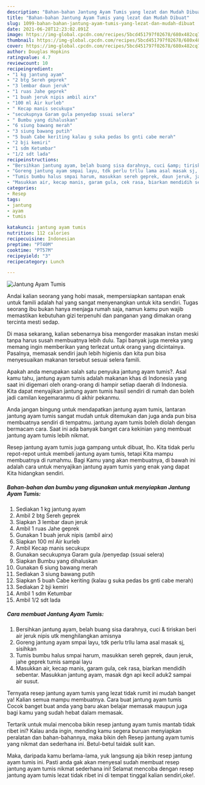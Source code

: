 ```yaml
---
description: "Bahan-bahan Jantung Ayam Tumis yang lezat dan Mudah Dibuat"
title: "Bahan-bahan Jantung Ayam Tumis yang lezat dan Mudah Dibuat"
slug: 1099-bahan-bahan-jantung-ayam-tumis-yang-lezat-dan-mudah-dibuat
date: 2021-06-28T12:23:02.891Z
image: https://img-global.cpcdn.com/recipes/5bcd451797f02678/680x482cq70/jantung-ayam-tumis-foto-resep-utama.jpg
thumbnail: https://img-global.cpcdn.com/recipes/5bcd451797f02678/680x482cq70/jantung-ayam-tumis-foto-resep-utama.jpg
cover: https://img-global.cpcdn.com/recipes/5bcd451797f02678/680x482cq70/jantung-ayam-tumis-foto-resep-utama.jpg
author: Douglas Hopkins
ratingvalue: 4.7
reviewcount: 10
recipeingredient:
- "1 kg jantung ayam"
- "2 btg Sereh geprek"
- "3 lembar daun jeruk"
- "1 ruas Jahe geprek"
- "1 buah jeruk nipis ambil airx"
- "100 ml Air kurleb"
- " Kecap manis secukupx"
- "secukupnya Garam gula penyedap ssuai selera"
- " Bumbu yang dihaluskan"
- "6 siung bawang merah"
- "3 siung bawang putih"
- "5 buah Cabe keriting kalau g suka pedas bs gnti cabe merah"
- "2 bji kemiri"
- "1 sdm Ketumbar"
- "1/2 sdt lada"
recipeinstructions:
- "Bersihkan jantung ayam, belah buang sisa darahnya, cuci &amp; tiriskan beri air jeruk nipis utk menghilangkan amisnya"
- "Goreng jantung ayam smpai layu, tdk perlu trllu lama asal masak sj, sisihkan"
- "Tumis bumbu halus smpai harum, masukkan sereh geprek, daun jeruk, jahe geprek tumis sampai layu"
- "Masukkan air, kecap manis, garam gula, cek rasa, biarkan mendidih sebentar. Masukkan jantung ayam, masak dgn api kecil aduk2 sampai air susut."
categories:
- Resep
tags:
- jantung
- ayam
- tumis

katakunci: jantung ayam tumis 
nutrition: 112 calories
recipecuisine: Indonesian
preptime: "PT40M"
cooktime: "PT57M"
recipeyield: "3"
recipecategory: Lunch

---
```



![Jantung Ayam Tumis](https://img-global.cpcdn.com/recipes/5bcd451797f02678/680x482cq70/jantung-ayam-tumis-foto-resep-utama.jpg)

Andai kalian seorang yang hobi masak, mempersiapkan santapan enak untuk famili adalah hal yang sangat menyenangkan untuk kita sendiri. Tugas seorang ibu bukan hanya menjaga rumah saja, namun kamu pun wajib memastikan kebutuhan gizi terpenuhi dan panganan yang dimakan orang tercinta mesti sedap.

Di masa  sekarang, kalian sebenarnya bisa mengorder masakan instan meski tanpa harus susah membuatnya lebih dulu. Tapi banyak juga mereka yang memang ingin memberikan yang terlezat untuk orang yang dicintainya. Pasalnya, memasak sendiri jauh lebih higienis dan kita pun bisa menyesuaikan makanan tersebut sesuai selera famili. 



Apakah anda merupakan salah satu penyuka jantung ayam tumis?. Asal kamu tahu, jantung ayam tumis adalah makanan khas di Indonesia yang saat ini digemari oleh orang-orang di hampir setiap daerah di Indonesia. Kita dapat menyajikan jantung ayam tumis hasil sendiri di rumah dan boleh jadi camilan kegemaranmu di akhir pekanmu.

Anda jangan bingung untuk mendapatkan jantung ayam tumis, lantaran jantung ayam tumis sangat mudah untuk ditemukan dan juga anda pun bisa membuatnya sendiri di tempatmu. jantung ayam tumis boleh diolah dengan bermacam cara. Saat ini ada banyak banget cara kekinian yang membuat jantung ayam tumis lebih nikmat.

Resep jantung ayam tumis juga gampang untuk dibuat, lho. Kita tidak perlu repot-repot untuk membeli jantung ayam tumis, tetapi Kita mampu membuatnya di rumahmu. Bagi Kamu yang akan membuatnya, di bawah ini adalah cara untuk menyajikan jantung ayam tumis yang enak yang dapat Kita hidangkan sendiri.

<!--inarticleads1-->

##### Bahan-bahan dan bumbu yang digunakan untuk menyiapkan Jantung Ayam Tumis:

1. Sediakan 1 kg jantung ayam
1. Ambil 2 btg Sereh geprek
1. Siapkan 3 lembar daun jeruk
1. Ambil 1 ruas Jahe geprek
1. Gunakan 1 buah jeruk nipis (ambil airx)
1. Siapkan 100 ml Air kurleb
1. Ambil  Kecap manis secukupx
1. Gunakan secukupnya Garam gula /penyedap (ssuai selera)
1. Siapkan  Bumbu yang dihaluskan
1. Gunakan 6 siung bawang merah
1. Sediakan 3 siung bawang putih
1. Siapkan 5 buah Cabe keriting (kalau g suka pedas bs gnti cabe merah)
1. Sediakan 2 bji kemiri
1. Ambil 1 sdm Ketumbar
1. Ambil 1/2 sdt lada




<!--inarticleads2-->

##### Cara membuat Jantung Ayam Tumis:

1. Bersihkan jantung ayam, belah buang sisa darahnya, cuci &amp; tiriskan beri air jeruk nipis utk menghilangkan amisnya
1. Goreng jantung ayam smpai layu, tdk perlu trllu lama asal masak sj, sisihkan
1. Tumis bumbu halus smpai harum, masukkan sereh geprek, daun jeruk, jahe geprek tumis sampai layu
1. Masukkan air, kecap manis, garam gula, cek rasa, biarkan mendidih sebentar. Masukkan jantung ayam, masak dgn api kecil aduk2 sampai air susut.




Ternyata resep jantung ayam tumis yang lezat tidak rumit ini mudah banget ya! Kalian semua mampu membuatnya. Cara buat jantung ayam tumis Cocok banget buat anda yang baru akan belajar memasak maupun juga bagi kamu yang sudah hebat dalam memasak.

Tertarik untuk mulai mencoba bikin resep jantung ayam tumis mantab tidak ribet ini? Kalau anda ingin, mending kamu segera buruan menyiapkan peralatan dan bahan-bahannya, maka bikin deh Resep jantung ayam tumis yang nikmat dan sederhana ini. Betul-betul taidak sulit kan. 

Maka, daripada kamu berlama-lama, yuk langsung aja bikin resep jantung ayam tumis ini. Pasti anda gak akan menyesal sudah membuat resep jantung ayam tumis nikmat sederhana ini! Selamat mencoba dengan resep jantung ayam tumis lezat tidak ribet ini di tempat tinggal kalian sendiri,oke!.

